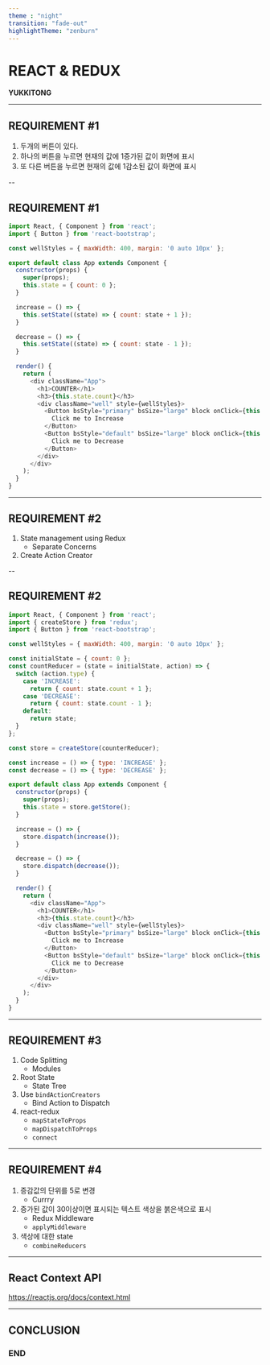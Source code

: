 ```yaml
---
theme : "night"
transition: "fade-out"
highlightTheme: "zenburn"
---
```


# REACT & REDUX
__YUKKITONG__ <!-- .slide: data-background-color="#661111" -->

---

## REQUIREMENT #1
1. 두개의 버튼이 있다. <!-- .element: class="fragment highlight-current-red" -->
2. 하나의 버튼을 누르면 현재의 값에 1증가된 값이 화면에 표시 <!-- .element: class="fragment highlight-current-red" -->
3. 또 다른 버튼을 누르면 현재의 값에 1감소된 값이 화면에 표시 <!-- .element: class="fragment highlight-current-red" -->

--

## REQUIREMENT #1
```js
import React, { Component } from 'react';
import { Button } from 'react-bootstrap';

const wellStyles = { maxWidth: 400, margin: '0 auto 10px' };

export default class App extends Component {
  constructor(props) {
    super(props);
    this.state = { count: 0 };
  }

  increase = () => {
    this.setState((state) => { count: state + 1 });
  }

  decrease = () => {
    this.setState((state) => { count: state - 1 });
  }

  render() {
    return (
      <div className="App">
        <h1>COUNTER</h1>
        <h3>{this.state.count}</h3>
        <div className="well" style={wellStyles}>
          <Button bsStyle="primary" bsSize="large" block onClick={this.increase}>
            Click me to Increase
          </Button>
          <Button bsStyle="default" bsSize="large" block onClick={this.decrease}>
            Click me to Decrease
          </Button>
        </div>
      </div>
    );
  }
}
```

---

## REQUIREMENT #2
1. State management using Redux <!-- .element: class="fragment highlight-current-red" -->
   - Separate Concerns
2. Create Action Creator <!-- .element: class="fragment highlight-current-red" -->

--

## REQUIREMENT #2
```js
import React, { Component } from 'react';
import { createStore } from 'redux';
import { Button } from 'react-bootstrap';

const wellStyles = { maxWidth: 400, margin: '0 auto 10px' };

const initialState = { count: 0 };
const countReducer = (state = initialState, action) => {
  switch (action.type) {
    case 'INCREASE':
      return { count: state.count + 1 };
    case 'DECREASE':
      return { count: state.count - 1 };
    default:
      return state;
  }
};

const store = createStore(counterReducer);

const increase = () => { type: 'INCREASE' };
const decrease = () => { type: 'DECREASE' };

export default class App extends Component {
  constructor(props) {
    super(props);
    this.state = store.getStore();
  }

  increase = () => {
    store.dispatch(increase());
  }

  decrease = () => {
    store.dispatch(decrease());
  }

  render() {
    return (
      <div className="App">
        <h1>COUNTER</h1>
        <h3>{this.state.count}</h3>
        <div className="well" style={wellStyles}>
          <Button bsStyle="primary" bsSize="large" block onClick={this.increase}>
            Click me to Increase
          </Button>
          <Button bsStyle="default" bsSize="large" block onClick={this.decrease}>
            Click me to Decrease
          </Button>
        </div>
      </div>
    );
  }
}
```

---

## REQUIREMENT #3
1. Code Splitting <!-- .element: class="fragment highlight-current-red" -->
   - Modules
2. Root State <!-- .element: class="fragment highlight-current-red" -->
   - State Tree
3. Use `bindActionCreators` <!-- .element: class="fragment highlight-current-red" -->
   - Bind Action to Dispatch
4. react-redux <!-- .element: class="fragment highlight-current-red" -->
   - `mapStateToProps`
   - `mapDispatchToProps`
   - `connect`

---

## REQUIREMENT #4
1. 증감값의 단위를 5로 변경 <!-- .element: class="fragment highlight-current-red" -->
   - Currry
2. 증가된 값이 30이상이면 표시되는 텍스트 색상을 붉은색으로 표시 <!-- .element: class="fragment highlight-current-red" -->
   - Redux Middleware 
   - `applyMiddleware`
3. 색상에 대한 state <!-- .element: class="fragment highlight-current-red" -->
   - `combineReducers`

---

## React Context API
https://reactjs.org/docs/context.html

---

## CONCLUSION
### END
